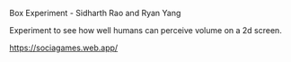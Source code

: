Box Experiment - Sidharth Rao and Ryan Yang

Experiment to see how well humans can perceive volume on a 2d screen.

https://sociagames.web.app/
